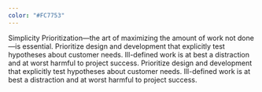 ```yaml
---
color: "#FC7753"
---
```

<span class="copy-old">Simplicity</span>
<span class="copy-new">Prioritization</span>—the art of maximizing the amount of work not done—is essential.
	Prioritize design and development that explicitly test hypotheses about customer needs. Ill-defined work is at best a distraction and at worst harmful to project success.
	<span class="copy-new"> Prioritize design and development that explicitly 			test hypotheses about customer needs. Ill-defined 			work is at best a distraction and at worst harmful to project success.</span>
